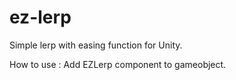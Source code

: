 # ez-lerp

Simple lerp with easing function for Unity.

How to use : Add EZLerp component to gameobject.
